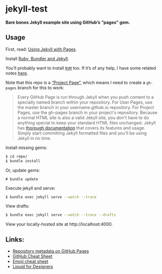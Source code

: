 # jekyll-test

**Bare bones Jekyll example site using GitHub’s “pages” gem.**

## Usage

First, read: [Using Jekyll with Pages](https://help.github.com/articles/using-jekyll-with-pages).

Install [Ruby, Bundler and Jekyll](https://help.github.com/articles/using-jekyll-with-pages#installing-jekyll).

You’ll probably want to install [`RVM`](http://rvm.io/) too. If it’s of any help, I have some related notes [here](https://github.com/registerguard/registerguard.github.io/wiki/Ruby-tips).

Note that this repo is a [“Project Page”](https://help.github.com/articles/using-jekyll-with-pages#using-jekyll), which means I need to create a `gh-pages` branch for this to work:

> Every GitHub Page is run through Jekyll when you push content to a specially named branch within your repository. For User Pages, use the master branch in your username.github.io repository. For Project Pages, use the gh-pages branch in your project's repository. Because a normal HTML site is also a valid Jekyll site, you don't have to do anything special to keep your standard HTML files unchanged. Jekyll has [thorough documentation](http://jekyllrb.com/docs/home/) that covers its features and usage. Simply start committing Jekyll formatted files and you'll be using Jekyll in no time.

Install missing gems:

```bash
$ cd repo/
$ bundle install
```

Or, update gems:

```
# bundle update
```

Execute jekyll and serve:

```bash
$ bundle exec jekyll serve --watch --trace
```

View drafts:

```bash
$ bundle exec jekyll serve --watch --trace --drafts
```

View your locally-hosted site at http://localhost:4000.

## Links:

* [Repository metadata on GitHub Pages](https://help.github.com/articles/repository-metadata-on-github-pages)
* [GitHub Cheat Sheet](https://github.com/tiimgreen/github-cheat-sheet)
* [Emoji cheat sheet](http://www.emoji-cheat-sheet.com/)
* [Liquid for Designers](https://github.com/Shopify/liquid/wiki/Liquid-for-Designers)
